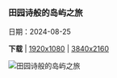 ### 田园诗般的岛屿之旅

日期：2024-08-25

**下载**  |  [1920x1080](https://cn.bing.com/th?id=OHR.PalmyraAtoll_ZH-CN1814325540_1920x1080.jpg)  |  [3840x2160](https://cn.bing.com/th?id=OHR.PalmyraAtoll_ZH-CN1814325540_UHD.jpg)

![田园诗般的岛屿之旅](https://cn.bing.com/th?id=OHR.PalmyraAtoll_ZH-CN1814325540_1920x1080.jpg "巴尔米拉环礁国家野生动物保护区，中太平洋 (© Ian Shive/Tandem Stills + Motion)")

